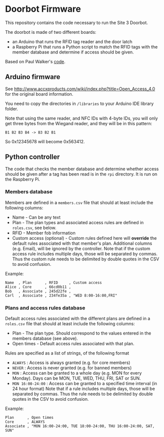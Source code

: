 # Doorbot Firmware

This repository contains the code necessary to run the Site 3 Doorbot.

The doorbot is made of two different boards:
* an Arduino that runs the RFID tag reader and the door latch
* a Raspberry Pi that runs a Python script to match the RFID tags with the member database
  and determine if access should be given.

Based on Paul Walker's [code](https://github.com/pauldw/door-troll-firmware).

## Arduino firmware

See http://www.accxproducts.com/wiki/index.php?title=Open_Access_4.0 for the original board information.

You need to copy the directories in `/libraries` to your Arduino IDE library folder.

Note that using the same reader, and NFC IDs with 4-byte IDs, you will only get three bytes from the Wiegand reader, and they will be in this pattern:

`B1 B2 B3 B4 -> B3 B2 B1`

So 0x12345678 will become 0x563412.

## Python controller

The code that checks the member database and determine whether access should be given after a tag has been read
is in the `rpi` directory. It is run on the Raspberry Pi.

### Members database
Members are defined in a `members.csv` file that should at least include the following columns:
* Name - Can be any text
* Plan - The plan types and associated access rules are defined in `roles.csv`, see below.
* RFID - Member fob information
* Custom access (optional) - Custom rules defined here will **override** the default rules associated with that member's
  plan.
Additional columns (e.g. Email), will be ignored by the controller.
Note that if the custom access rule includes multiple days, those will be separated by commas. Thus the custom rule
needs to be delimited by double quotes in the CSV to avoid confusion.

Example:
```
Name  , Plan      , RFID     , Custom access
Alice , Core      , 66cd0b11 ,
Bob   , Associate , 245d22fe ,
Carl  , Associate , 234fe35a , "WED 8:00-16:00,FRI"
```

### Plans and access rules database
Default access rules associated with the different plans are defined in a `roles.csv` file that should
at least include the following columns:
* Plan - The plan type. Should correspond to the values entered in the members database (see above).
* Open times - Default access rules associated with that plan.

Rules are specified as a list of strings, of the following format
 * `ALWAYS` : Access is always granted (e.g. for core members)
 * `NEVER` : Access is never granted (e.g. for banned members)
 * `MON` : Access can be granted to a whole day (e.g. MON for every Monday).
   Days can be MON, TUE, WED, THU, FRI, SAT or SUN.
 * `MON 16:00-24:00` : Access can be granted to a specified time interval (in 24 hour format)
Note that if a rule includes multiple days, those will be separated by commas. Thus the rule
needs to be delimited by double quotes in the CSV to avoid confusion.

Example:
```
Plan      , Open times
Core      , ALWAYS
Associate , "MON 16:00-24:00, TUE 18:00-24:00, THU 16:00-24:00, SAT, SUN"
```